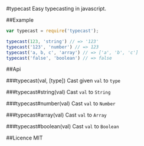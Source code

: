 #typecast
Easy typecasting in javascript.

##Example
```js
var typecast = require('typecast');

typecast(123, 'string') // => '123'
typecast('123', 'number') // => 123
typecast('a, b, c', 'array') // => ['a', 'b', 'c']
typecast('false', 'boolean') // => false
```

##Api

###typecast(val, [type])
Cast given `val` to `type`

###typecast#string(val)
Cast `val` to `String`

###typecast#number(val)
Cast `val` to `Number`

###typecast#array(val)
Cast `val` to `Array`

###typecast#boolean(val)
Cast `val` to `Boolean`

##Licence
MIT